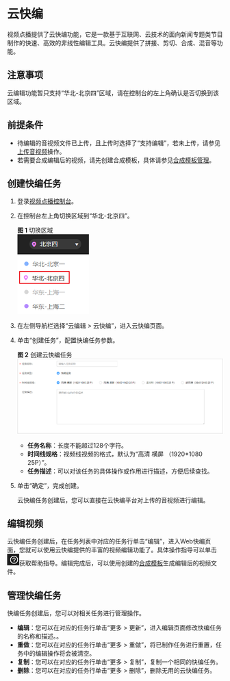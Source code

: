 # 云快编<a name="vod_01_0067"></a>

视频点播提供了云快编功能，它是一款基于互联网、云技术的面向新闻专题类节目制作的快速、高效的非线性编辑工具。云快编提供了拼接、剪切、合成、混音等功能。

## 注意事项<a name="section2942143181911"></a>

云编辑功能暂只支持“华北-北京四”区域，请在控制台的左上角确认是否切换到该区域。

## 前提条件<a name="section13801659163114"></a>

-   待编辑的音视频文件已上传，且上传时选择了“支持编辑”，若未上传，请参见[上传音视频](媒资管理.md#section20499155015207)操作。
-   若需要合成编辑后的视频，请先创建合成模板，具体请参见[合成模板管理](合成模板管理.md)。

## 创建快编任务<a name="section57241710421"></a>

1.  登录[视频点播控制台](https://console.huaweicloud.com/vod)。
2.  在控制台左上角切换区域到“华北-北京四”。

    **图 1**  切换区域<a name="fig11221657144714"></a>  
    ![](figures/切换区域.png "切换区域")

3.  在左侧导航栏选择“云编辑 \> 云快编”，进入云快编页面。
4.  单击“创建任务”，配置快编任务参数。

    **图 2**  创建云快编任务<a name="fig356831420490"></a>  
    ![](figures/创建云快编任务.png "创建云快编任务")

    -   **任务名称**：长度不能超过128个字符。
    -   **时间线规格**：视频线视频的格式，默认为“高清 横屏 （1920\*1080 25P）”。
    -   **任务描述**：可以对该任务的具体操作或作用进行描述，方便后续查找。

5.  单击“确定”，完成创建。

    云快编任务创建后，您可以直接在云快编平台对上传的音视频进行编辑。


## 编辑视频<a name="section1598981112520"></a>

云快编任务创建后，在任务列表中对应的任务行单击“编辑”，进入Web快编页面，您就可以使用云快编提供的丰富的视频编辑功能了。具体操作指导可以单击![](figures/zh-cn_image_0215645114.png)获取帮助指导。编辑完成后，可以使用创建的[合成模板](合成模板管理.md)生成编辑后的视频文件。

## 管理快编任务<a name="section14548175182916"></a>

快编任务创建后，您可以对相关任务进行管理操作。

-   **编辑**：您可以在对应的任务行单击“更多 \> 更新”，进入编辑页面修改快编任务的名称和描述。。
-   **重做**：您可以在对应的任务行单击“更多 \> 重做”，将已制作任务进行重置，任务中的编辑操作将会被清空。
-   **复制**：您可以在对应的任务行单击“更多 \> 复制”，复制一个相同的快编任务。
-   **删除**：您可以在对应的任务行单击“更多 \> 删除”，删除无用的云快编任务。

